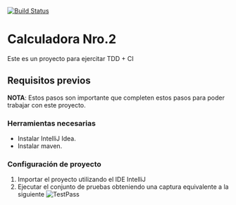[![Build Status](https://travis-ci.org/UNVQUI/eis_ci_calculator.svg?branch=201902C)](https://travis-ci.org/UNVQUI/eis_ci_calculator)


# Calculadora Nro.2

Este es un proyecto para ejercitar TDD + CI

## Requisitos previos

**NOTA**: Estos pasos son importante que completen estos pasos para poder trabajar con este proyecto. 

### Herramientas necesarias
- Instalar IntelliJ Idea.
- Instalar maven.

### Configuración de proyecto

1. Importar el proyecto utilizando el IDE IntelliJ
2. Ejecutar el conjunto de pruebas obteniendo una captura equivalente a la siguiente ![TestPass][TestPass]


[TestPass]: captures/test_pass.png
